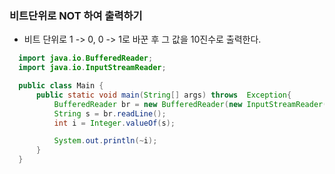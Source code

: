 ### 비트단위로 NOT 하여 출력하기
  - 비트 단위로 1 -> 0, 0 -> 1로 바꾼 후 그 값을 10진수로 출력한다.
```java
  import java.io.BufferedReader;
  import java.io.InputStreamReader;

  public class Main {
      public static void main(String[] args) throws  Exception{
          BufferedReader br = new BufferedReader(new InputStreamReader(System.in));
          String s = br.readLine();
          int i = Integer.valueOf(s);

          System.out.println(~i);
      }
  }
```
